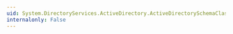 ```yaml
---
uid: System.DirectoryServices.ActiveDirectory.ActiveDirectorySchemaClassCollection.OnValidate(System.Object)
internalonly: False
---
```


